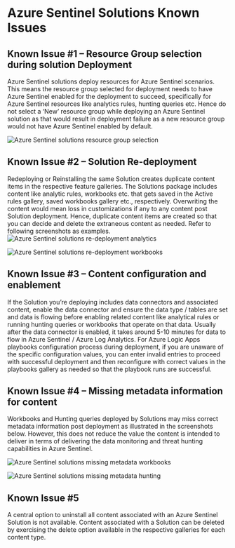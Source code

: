 # Azure Sentinel Solutions Known Issues

## Known Issue #1 – Resource Group selection during solution Deployment
Azure Sentinel solutions deploy resources for Azure Sentinel scenarios. This means the resource group selected for deployment needs to have Azure Sentinel enabled for the deployment to succeed, specifically for Azure Sentinel resources like analytics rules, hunting queries etc. Hence do not select a ‘New’ resource group while deploying an Azure Sentinel solution as that would result in deployment failure as a new resource group would not have Azure Sentinel enabled by default. 

![Azure Sentinel solutions resource group selection](https://github.com/Azure/Azure-Sentinel/blob/master/Solutions/Images/solutions_resource_group.png)

## Known Issue #2 – Solution Re-deployment
Redeploying or Reinstalling the same Solution creates duplicate content items in the respective feature galleries. The Solutions package includes content like analytic rules, workbooks etc. that gets saved in the Active rules gallery, saved workbooks gallery etc., respectively. Overwriting the content would mean loss in customizations if any to any content post Solution deployment. Hence, duplicate content items are created so that you can decide and delete the extraneous content as needed.
Refer to following screenshots as examples.
![Azure Sentinel solutions re-deployment analytics](https://github.com/Azure/Azure-Sentinel/blob/master/Solutions/Images/solutions-reinstall-analytics.png)

![Azure Sentinel solutions re-deployment workbooks](https://github.com/Azure/Azure-Sentinel/blob/master/Solutions/Images/solutions-reinstall-workbooks.png)

## Known Issue #3 – Content configuration and enablement 
If the Solution you’re deploying includes data connectors and associated content, enable the data connector and ensure the data type / tables are set and data is flowing before enabling related content like analytical rules or running hunting queries or workbooks that operate on that data. Usually after the data connector is enabled, it takes around 5-10 minutes for data to flow in Azure Sentinel / Azure Log Analytics.
For Azure Logic Apps playbooks configuration process during deployment, if you are unaware of the specific configuration values, you can enter invalid entries to proceed with successful deployment and then reconfigure with correct values in the playbooks gallery as needed so that the playbook runs are successful. 

## Known Issue #4 – Missing metadata information for content
Workbooks and Hunting queries deployed by Solutions may miss correct metadata information post deployment as illustrated in the screenshots below. However, this does not reduce the value the content is intended to deliver in terms of delivering the data monitoring and threat hunting capabilities in Azure Sentinel. 

![Azure Sentinel solutions missing metadata workbooks](https://github.com/Azure/Azure-Sentinel/blob/master/Solutions/Images/solutions-missing-metadata-workbooks.png)

![Azure Sentinel solutions missing metadata hunting](https://github.com/Azure/Azure-Sentinel/blob/master/Solutions/Images/solutions-missing-metadata-hunting.png)

## Known Issue #5 
A central option to uninstall all content associated with an Azure Sentinel Solution is not available. Content associated with a Solution can be deleted by exercising the delete option available in the respective galleries for each content type. 